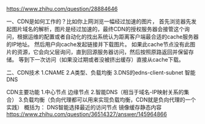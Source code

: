 https://www.zhihu.com/question/28884646

一、CDN是如何工作的？比如你上网浏览一幅经过加速的图片，
首先浏览器先发起图片域名的解析，图片是经过加速的，最终CDN的授权服务器会接管这个询问，根据运维的配置或者自动化的找出系统认为距离客户端最合适的cache服务器的IP地址。
然后用户向cache发起链接并下载图片。
如果此cache节点没有此图片的资源，它会向父层询问，直到回源服务器访问，然后按照原路返回并保留存储。
等到下一次访问（如果没过期或者没被挤出缓存）直接从cache下载。

二、CDN技术
1.CNAME
2.A类型、负载均衡
3.DNS的edns-client-subnet
智能DNS


CDN主要功能
1.中心节点 边缘节点
2.智能DNS（相当于域名-IP映射关系的集合）
3.负载均衡（负向代理都可以用来实现负载均衡，CDN就是负向代理的一个实践）
概括为：
DNS智能选择最近的访问节点
镜像缓存静态内容
https://www.zhihu.com/question/36514327/answer/145964866